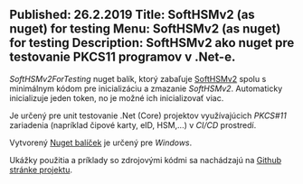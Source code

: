 Published: 26.2.2019
Title: SoftHSMv2 (as nuget) for testing
Menu: SoftHSMv2 (as nuget) for testing
Description: SoftHSMv2 ako nuget pre testovanie PKCS11 programov v .Net-e.
---
_SoftHSMv2ForTesting_ nuget balík, ktorý zabaľuje [SoftHSMv2](https://github.com/opendnssec/SoftHSMv2)
spolu s minimálnym kódom pre inicializáciu a zmazanie _SoftHSMv2_.
Automaticky inicializuje jeden token, no je možné ich inicializovať viac.

Je určený pre unit testovanie .Net (Core) projektov využívajúcich _PKCS#11_ zariadenia (napríklad čipové karty, eID, HSM,...) v _CI/CD_ prostredí.

Vytvorený [Nuget balíček](https://www.nuget.org/packages/SoftHSMv2ForTesting/) je určený pre _Windows_.

Ukážky použitia a príklady so zdrojovými kódmi sa nachádzajú na [Github stránke projektu](https://github.com/harrison314/SoftHSMv2ForTesting).

